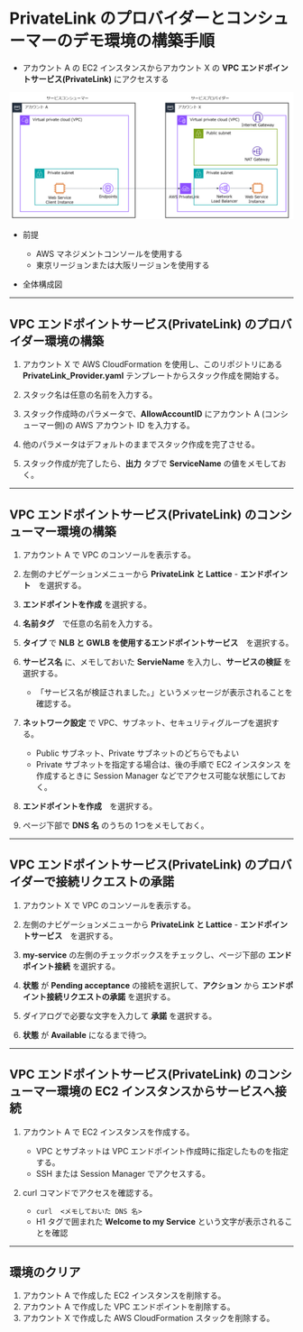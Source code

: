 # PrivateLink のプロバイダーとコンシューマーのデモ環境の構築手順

* アカウント A の EC2 インスタンスからアカウント X の **VPC エンドポイントサービス(PrivateLink)** にアクセスする

![概要](images/privatelink.png)

* 前提
    - AWS マネジメントコンソールを使用する
    - 東京リージョンまたは大阪リージョンを使用する

* 全体構成図


---

## VPC エンドポイントサービス(PrivateLink) のプロバイダー環境の構築

1. アカウント X で AWS CloudFormation を使用し、このリポジトリにある **PrivateLink_Provider.yaml** テンプレートからスタック作成を開始する。

1. スタック名は任意の名前を入力する。

1. スタック作成時のパラメータで、**AllowAccountID** にアカウント A (コンシューマー側)の AWS アカウント ID を入力する。

1. 他のパラメータはデフォルトのままでスタック作成を完了させる。

1. スタック作成が完了したら、**出力** タブで **ServiceName** の値をメモしておく。

---

## VPC エンドポイントサービス(PrivateLink) のコンシューマー環境の構築

1. アカウント A で VPC のコンソールを表示する。

1. 左側のナビゲーションメニューから **PrivateLink と Lattice** - **エンドポイント**　を選択する。

1. **エンドポイントを作成** を選択する。

1. **名前タグ**　で任意の名前を入力する。

1. **タイプ** で **NLB と GWLB を使用するエンドポイントサービス**　を選択する。

1. **サービス名** に、メモしておいた **ServieName** を入力し、**サービスの検証** を選択する。
    - 「サービス名が検証されました。」というメッセージが表示されることを確認する。

1. **ネットワーク設定** で VPC、サブネット、セキュリティグループを選択する。
    - Public サブネット、Private サブネットのどちらでもよい
    - Private サブネットを指定する場合は、後の手順で EC2 インスタンス を作成するときに Session Manager などでアクセス可能な状態にしておく。

1. **エンドポイントを作成**　を選択する。

1. ページ下部で **DNS 名** のうちの 1つをメモしておく。

---

## VPC エンドポイントサービス(PrivateLink) のプロバイダーで接続リクエストの承諾

1. アカウント X で VPC のコンソールを表示する。

1. 左側のナビゲーションメニューから **PrivateLink と Lattice** - **エンドポイントサービス**　を選択する。

1. **my-service** の左側のチェックボックスをチェックし、ページ下部の **エンドポイント接続** を選択する。

1. **状態** が **Pending acceptance** の接続を選択して、**アクション** から **エンドポイント接続リクエストの承諾** を選択する。

1. ダイアログで必要な文字を入力して **承諾** を選択する。

1. **状態** が **Available** になるまで待つ。

---

## VPC エンドポイントサービス(PrivateLink) のコンシューマー環境の EC2 インスタンスからサービスへ接続

1. アカウント A で EC2 インスタンスを作成する。
    - VPC とサブネットは VPC エンドポイント作成時に指定したものを指定する。
    - SSH または Session Manager でアクセスする。

1. curl コマンドでアクセスを確認する。
    - `curl  <メモしておいた DNS 名>`
    - H1 タグで囲まれた **Welcome to my Service** という文字が表示されることを確認

---

## 環境のクリア

1. アカウント A で作成した EC2 インスタンスを削除する。
1. アカウント A で作成した VPC エンドポイントを削除する。
1. アカウント X で作成した AWS CloudFormation スタックを削除する。


